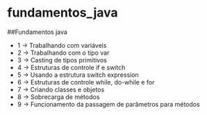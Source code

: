 # fundamentos_java
##Fundamentos java

* 1 -> Trabalhando com variáveis 
* 2 -> Trabalhando com o tipo var
* 3 -> Casting de tipos primitivos
* 4 -> Estruturas de controle if e switch
* 5 -> Usando a estrutura switch expression
* 6 -> Estruturas de controle while, do-while e for
* 7 -> Criando classes e objetos
* 8 -> Sobrecarga de métodos
* 9 -> Funcionamento da passagem de parâmetros para métodos
